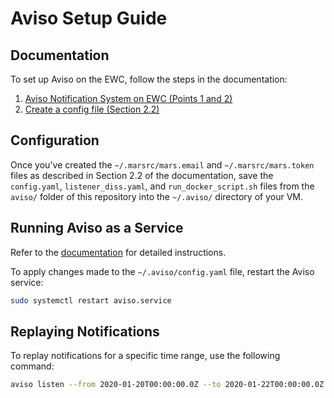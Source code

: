 # Aviso Setup Guide

## Documentation

To set up Aviso on the EWC, follow the steps in the documentation:

1. [Aviso Notification System on EWC (Points 1 and 2)](https://confluence.ecmwf.int/display/EWCLOUDKB/Aviso+Notification+System+on+EWC)
2. [Create a config file (Section 2.2)](https://confluence.ecmwf.int/display/UDOC/Setting+up+Aviso+Notification+System+for+ECMWF%27+events)

## Configuration

Once you've created the `~/.marsrc/mars.email` and `~/.marsrc/mars.token` files as described in Section 2.2 of the documentation, save the `config.yaml`, `listener_diss.yaml`, and `run_docker_script.sh` files from the `aviso/` folder of this repository into the `~/.aviso/` directory of your VM.

## Running Aviso as a Service

Refer to the [documentation](https://confluence.ecmwf.int/display/EWCLOUDKB/Aviso+Notification+System+on+EWC) for detailed instructions.

To apply changes made to the `~/.aviso/config.yaml` file, restart the Aviso service:

```bash
sudo systemctl restart aviso.service
```
## Replaying Notifications
To replay notifications for a specific time range, use the following command:

```bash
aviso listen --from 2020-01-20T00:00:00.0Z --to 2020-01-22T00:00:00.0Z
```
